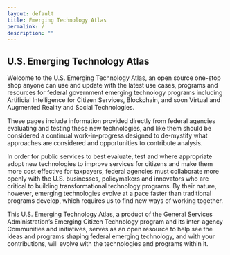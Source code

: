 ```yaml
---
layout: default
title: Emerging Technology Atlas
permalink: /
description: ""
---
```



<h2>U.S. Emerging Technology Atlas</h2>

<p dir="ltr">Welcome to the U.S. Emerging Technology Atlas, an open source one-stop shop anyone can use and update with the latest use cases, programs and resources for federal government emerging technology programs including Artificial Intelligence for Citizen Services, Blockchain, and soon Virtual and Augmented Reality and Social Technologies.</p> 

<p>These pages include information provided directly from federal agencies evaluating and testing these new technologies, and like them should be considered a continual work-in-progress designed to de-mystify what approaches are considered and opportunities to contribute analysis.</p> 

<p>In order for public services to best evaluate, test and where appropriate adopt new technologies to improve services for citizens and make them more cost effective for taxpayers, federal agencies must collaborate more openly with the U.S. businesses, policymakers and innovators who are critical to building transformational technology programs. By their nature, however, emerging technologies evolve at a pace faster than traditional programs develop, which requires us to find new ways of working together.</p> 

<p>This U.S. Emerging Technology Atlas, a product of the General Services Administration’s Emerging Citizen Technology program and its inter-agency Communities and initiatives, serves as an open resource to help see the ideas and programs shaping federal emerging technology, and with your contributions, will evolve with the technologies and programs within it.</p>  

